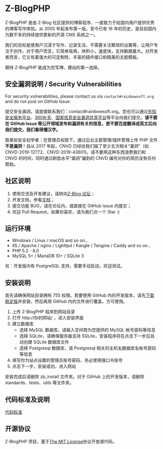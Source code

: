 
Z-BlogPHP
=============

Z-BlogPHP 是由 Z-Blog 社区提供的博客程序，一直致力于给国内用户提供优秀的博客写作体验。从 2005 年起发布第一版，至今已有 16 年的历史，是目前国内为数不多的持续提供更新的开源 CMS 系统之一。

我们的目标是使用户沉浸于写作、记录生活，不需要关注繁琐的设置等，让用户专注于创作。对于用户而言，它简单易用，体积小，速度快，支持数据量大。对开发者而言，它又有着强大的可定制性、丰富的插件接口和精美的主题模板。

期待 Z-BlogPHP 能成为您写博、建站的第一选择。

## 安全漏洞说明 / Security Vulnerabilities

For security vulnerabilities, please contact us via ``contact#rainbowsoft.org`` and do not post on GitHub Issue.

提交安全漏洞，请直接联系我们：contact#rainbowsoft.org。您也可以通过[先知安全服务平台](https://xianzhi.aliyun.com)、[360补天](https://loudong.360.cn/)、[国家信息安全漏洞共享平台](http://www.cnvd.org.cn)等平台向我们提交。**请不要在 GitHub Issue 等公开领域发布和漏洞有关的信息，更不要百度翻译成英文后向我们提交，我们看得懂汉字。**

致某些安全初学者：在管理员权限下，通过后台主题管理/插件管理上传 PHP 文件**不是漏洞**！自从 2017 年起，CNVD 已经给我们报了至少五次相关“漏洞”（如 CNVD-2019-12772、CNVD-2019-43601)。请不要用这种东西浪费我们和 CNVD 的时间，同时通过刷低水平“漏洞”骗到的 CNVD 编号对你的简历没有任何帮助。

## 社区说明
1. 使用交流及开发建议，请转向[Z-Blog 论坛](https://bbs.zblogcn.com/)；
1. 开发文档，参看[文档](https://docs.zblogcn.com/)；
1. 提交功能 BUG，请在论坛内，或直接在 GitHub Issue 内提交；
1. 欢迎 Pull Request，如果你喜欢，请为我们点一个 Star :)


## 运行环境
- Windows / Linux / macOS and so on...
- IIS / Apache / nginx / Lighttpd / Kangle / Tengine / Caddy and so on...
- PHP 5.2 - 8.0
- MySQL 5+ / MariaDB 10+ / SQLite 3

另：开发版内有 PostgreSQL 支持，需要手动启动，欢迎测试。

## 安装说明
首先请确保网站目录拥有 755 权限。若要使用 GitHub 内的开发版本，请先[下载稳定版](http://www.zblogcn.com/zblogphp/)并安装，然后再用 GitHub 内的文件进行覆盖，方可使用。

1. 上传 Z-BlogPHP 程序到网站目录
2. 打开 http://你的网站/ ，进入安装界面
3. 建立数据库
   - 选择 MySQL 数据库，请输入空间商为您提供的 MySQL 帐号密码等信息
   - 选择 SQLite，请确保服务器支持 SQLite，安装程序将在点击下一步后自动创建 SQLite 数据库文件
   - 选择 Postgresql 数据库，请 Postgresql 相关的主机名数据库名帐号密码等信息
4. 填写你为站点设置的管理员账号密码，务必使用强口令账号
5. 点击下一步，安装成功，进入网站

安装完成后请删除 zb_install 文件夹。对于 GitHub 上的开发版本，请删除 standards、tests、utils 等文件夹。

## 代码标准及说明

[代码标准](standards)

## 开源协议

Z-BlogPHP 项目，基于[The MIT License](http://opensource.org/licenses/mit-license.php)协议开放源代码。
